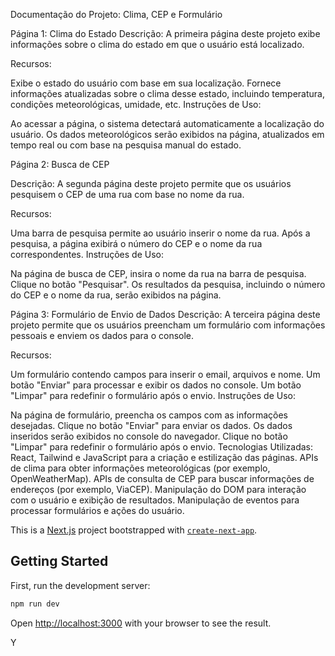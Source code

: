 Documentação do Projeto: Clima, CEP e Formulário


Página 1: Clima do Estado
Descrição:
A primeira página deste projeto exibe informações sobre o clima do estado em que o usuário está localizado.

Recursos:

Exibe o estado do usuário com base em sua localização.
Fornece informações atualizadas sobre o clima desse estado, incluindo temperatura, condições meteorológicas, umidade, etc.
Instruções de Uso:

Ao acessar a página, o sistema detectará automaticamente a localização do usuário.
Os dados meteorológicos serão exibidos na página, atualizados em tempo real ou com base na pesquisa manual do estado.

Página 2: Busca de CEP

Descrição:
A segunda página deste projeto permite que os usuários pesquisem o CEP de uma rua com base no nome da rua.

Recursos:

Uma barra de pesquisa permite ao usuário inserir o nome da rua.
Após a pesquisa, a página exibirá o número do CEP e o nome da rua correspondentes.
Instruções de Uso:

Na página de busca de CEP, insira o nome da rua na barra de pesquisa.
Clique no botão "Pesquisar".
Os resultados da pesquisa, incluindo o número do CEP e o nome da rua, serão exibidos na página.

Página 3: Formulário de Envio de Dados
Descrição:
A terceira página deste projeto permite que os usuários preencham um formulário com informações pessoais e enviem os dados para o console.

Recursos:

Um formulário contendo campos para inserir o email, arquivos e nome.
Um botão "Enviar" para processar e exibir os dados no console.
Um botão "Limpar" para redefinir o formulário após o envio.
Instruções de Uso:

Na página de formulário, preencha os campos com as informações desejadas.
Clique no botão "Enviar" para enviar os dados.
Os dados inseridos serão exibidos no console do navegador.
Clique no botão "Limpar" para redefinir o formulário após o envio.
Tecnologias Utilizadas:
React, Tailwind e JavaScript para a criação e estilização das páginas.
APIs de clima para obter informações meteorológicas (por exemplo, OpenWeatherMap).
APIs de consulta de CEP para buscar informações de endereços (por exemplo, ViaCEP).
Manipulação do DOM para interação com o usuário e exibição de resultados.
Manipulação de eventos para processar formulários e ações do usuário.

This is a [Next.js](https://nextjs.org/) project bootstrapped with [`create-next-app`](https://github.com/vercel/next.js/tree/canary/packages/create-next-app).

## Getting Started

First, run the development server:

```bash
npm run dev
```

Open [http://localhost:3000](http://localhost:3000) with your browser to see the result.

Y

